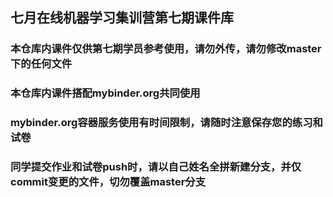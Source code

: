 ## 七月在线机器学习集训营第七期课件库
### 本仓库内课件仅供第七期学员参考使用，请勿外传，请勿修改master下的任何文件
### 本仓库内课件搭配mybinder.org共同使用
### mybinder.org容器服务使用有时间限制，请随时注意保存您的练习和试卷
### 同学提交作业和试卷push时，请以自己姓名全拼新建分支，并仅commit变更的文件，切勿覆盖master分支
